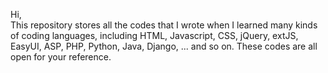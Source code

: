 Hi,    
This repository stores all the codes that I wrote when I learned many kinds of coding languages, including HTML, Javascript, CSS, jQuery, extJS, EasyUI, ASP, PHP, Python, Java, Django, ... and so on. These codes are all open for your reference.
